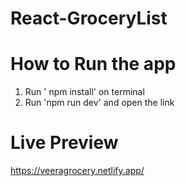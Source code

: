 # React-GroceryList

# How to Run the app

1. Run ' npm install' on terminal
2. Run 'npm run dev' and open the link 

# Live Preview
https://veeragrocery.netlify.app/

